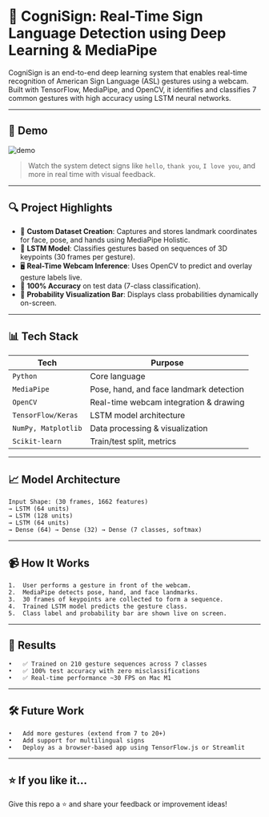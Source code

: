 # 🧠 CogniSign: Real-Time Sign Language Detection using Deep Learning & MediaPipe

CogniSign is an end-to-end deep learning system that enables real-time recognition of American Sign Language (ASL) gestures using a webcam. Built with TensorFlow, MediaPipe, and OpenCV, it identifies and classifies 7 common gestures with high accuracy using LSTM neural networks.

---

## 🚀 Demo

![demo](https://github.com/[YOUR_USERNAME]/[REPO_NAME]/assets/demo.gif)

> Watch the system detect signs like `hello`, `thank you`, `I love you`, and more in real time with visual feedback.

---

## 🔍 Project Highlights

- 🧩 **Custom Dataset Creation**: Captures and stores landmark coordinates for face, pose, and hands using MediaPipe Holistic.
- 🧠 **LSTM Model**: Classifies gestures based on sequences of 3D keypoints (30 frames per gesture).
- 🖥️ **Real-Time Webcam Inference**: Uses OpenCV to predict and overlay gesture labels live.
- 🎯 **100% Accuracy** on test data (7-class classification).
- 🎨 **Probability Visualization Bar**: Displays class probabilities dynamically on-screen.

---

## 📊 Tech Stack

| Tech | Purpose |
|------|---------|
| `Python` | Core language |
| `MediaPipe` | Pose, hand, and face landmark detection |
| `OpenCV` | Real-time webcam integration & drawing |
| `TensorFlow/Keras` | LSTM model architecture |
| `NumPy, Matplotlib` | Data processing & visualization |
| `Scikit-learn` | Train/test split, metrics |

---

## 📈 Model Architecture

```text
Input Shape: (30 frames, 1662 features)
→ LSTM (64 units)
→ LSTM (128 units)
→ LSTM (64 units)
→ Dense (64) → Dense (32) → Dense (7 classes, softmax)
```

---

## 📹 How It Works
	1.	User performs a gesture in front of the webcam.
	2.	MediaPipe detects pose, hand, and face landmarks.
	3.	30 frames of keypoints are collected to form a sequence.
	4.	Trained LSTM model predicts the gesture class.
	5.	Class label and probability bar are shown live on screen.

---

## 🧪 Results
	•	✅ Trained on 210 gesture sequences across 7 classes
	•	✅ 100% test accuracy with zero misclassifications
	•	✅ Real-time performance ~30 FPS on Mac M1

---

## 🛠️ Future Work
	•	Add more gestures (extend from 7 to 20+)
	•	Add support for multilingual signs
	•	Deploy as a browser-based app using TensorFlow.js or Streamlit

---

## ⭐️ If you like it…

Give this repo a ⭐️ and share your feedback or improvement ideas!
